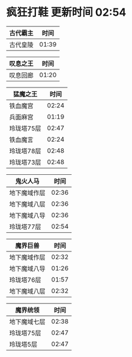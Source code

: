 # 疯狂打鞋 更新时间 02:54

| 古代霸主   | 时间    |
|--------|-------|
| 古代皇陵 | 01:39 |

| 叹息之王   | 时间    |
|--------|-------|
| 叹息回廊 | 01:20 |

| 猛魔之王   | 时间    |
|--------|-------|
| 铁血魔宫 | 02:24 |
| 兵面麻宫 | 01:19 |
| 玲珑塔75层 | 02:47 |
| 铁血魔言 | 02:24 |
| 玲珑塔78层 | 02:48 |
| 玲珑塔73层 | 02:48 |

| 鬼火人马   | 时间    |
|--------|-------|
| 地下魔域作层 | 02:36 |
| 地下魔域八层 | 02:36 |
| 地下魔域八导 | 02:36 |
| 玲珑塔77层 | 02:54 |

| 魔界巨兽   | 时间    |
|--------|-------|
| 地下魔域作层 | 02:32 |
| 地下魔域八导 | 01:26 |
| 玲珑塔76层 | 01:57 |
| 地下魔域八层 | 02:32 |

| 魔界统领   | 时间    |
|--------|-------|
| 地下魔域七层 | 02:38 |
| 玲珑塔75层 | 02:47 |
| 玲珑塔5层 | 02:47 |